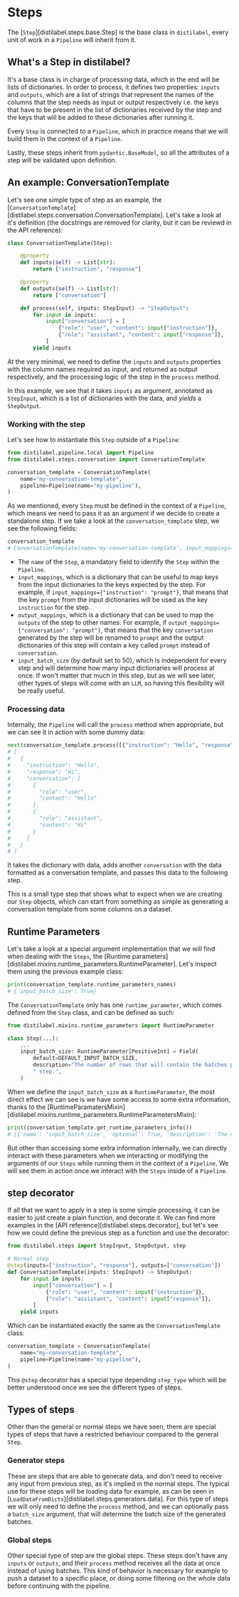 # Steps

The [`Step`][distilabel.steps.base.Step] is the base class in `distilabel`, every unit of work in a `Pipeline` will inherit from it.

## What's a Step in distilabel?

It's a base class is in charge of processing data, which in the end will be lists of dictionaries. In order to process, it defines two properties: `inputs` and `outputs`, which are a list of strings that represent the names of the columns that the step needs as input or output respectively i.e. the keys that have to be present in the list of dictionaries received by the step and the keys that will be added to these dictionaries after running it.

Every `Step` is connected to a `Pipeline`, which in practice means that we will build them in the context of a `Pipeline`.

Lastly, these steps inherit from `pydantic.BaseModel`, so all the attributes of a step will be validated upon definition.

## An example: ConversationTemplate

Let's see one simple type of step as an example, the [`ConversationTemplate`][distilabel.steps.conversation.ConversationTemplate]. Let's take a look at it's definition (the docstrings are removed for clarity, but it can be reviewd in the API reference):

```python
class ConversationTemplate(Step):

    @property
    def inputs(self) -> List[str]:
        return ["instruction", "response"]

    @property
    def outputs(self) -> List[str]:
        return ["conversation"]

    def process(self, inputs: StepInput) -> "StepOutput":
        for input in inputs:
            input["conversation"] = [
                {"role": "user", "content": input["instruction"]},
                {"role": "assistant", "content": input["response"]},
            ]
        yield inputs
```

At the very minimal, we need to define the `inputs` and `outputs` properties with the column names required as input, and returned as output respectively, and the processing logic of the step in the `process` method.

In this example, we see that it takes `inputs` as argument, annotated as `StepInput`, which is a list of dictionaries with the data, and *yields* a `StepOutput`.

### Working with the step

Let's see how to instantiate this `Step` outside of a `Pipeline`:

```python
from distilabel.pipeline.local import Pipeline
from distilabel.steps.conversation import ConversationTemplate

conversation_template = ConversationTemplate(
    name="my-conversation-template",
    pipeline=Pipeline(name="my-pipeline"),
)
```

As we mentioned, every `Step` must be defined in the context of a `Pipeline`, which means we need to pass it as an argument if we decide to create a standalone step. If we take a look at the `conversation_template` step, we see the following fields:

```python
conversation_template
# ConversationTemplate(name='my-conversation-template', input_mappings={}, output_mappings={}, input_batch_size=50)
```

- The `name` of the `Step`, a mandatory field to identify the `Step` within the `Pipeline`. 
- `input_mappings`, which is a dictionary that can be useful to map keys from the input dictionaries to the keys expected by the step. For example, if `input_mappings={"instruction": "prompt"}`, that means that the key `prompt` from the input dictionaries will be used as the key `instruction` for the step.
- `output_mappings`, which is a dictionary that can be used to map the `outputs` of the step to other names. For example, if `output_mappings={"conversation": "prompt"}`, that means that the key `conversation` generated by the step will be renamed to `prompt` and the output dictionaries of this step will contain a key called `prompt` instead of `conversation`.
- `input_batch_size` (by default set to 50), which is independent for every step and will determine how many input dictionaries will process at once. If won't matter that much in this step, but as we will see later, other types of steps will come with an `LLM`, so having this flexibility will be really useful.

### Processing data

Internally, the `Pipeline` will call the `process` method when appropriate, but we can see it in action with some dummy data:

```python
next(conversation_template.process([{"instruction": "Hello", "response": "Hi"}]))
# [
#   {
#     "instruction": "Hello",
#     "response": "Hi",
#     "conversation": [
#       {
#         "role": "user",
#         "content": "Hello"
#       },
#       {
#         "role": "assistant",
#         "content": "Hi"
#       }
#     ]
#   }
# ]
```

It takes the dictionary with data, adds another `conversation` with the data formatted as a conversation template, and passes this data to the following step.

This is a small type step that shows what to expect when we are creating our `Step` objects, which can start from something as simple as generating a conversation template from some columns on a dataset.


## Runtime Parameters

Let's take a look at a special argument implementation that we will find when dealing with the `Steps`, the [Runtime parameters][distilabel.mixins.runtime_parameters.RuntimeParameter]. Let's inspect them using the previous example class:

```python
print(conversation_template.runtime_parameters_names)
# {'input_batch_size': True}
```

The `ConversationTemplate` only has one `runtime_parameter`, which comes defined from the `Step` class, and can be defined as such:

```python
from distilabel.mixins.runtime_parameters import RuntimeParameter

class Step(...):
    ...
    input_batch_size: RuntimeParameter[PositiveInt] = Field(
        default=DEFAULT_INPUT_BATCH_SIZE,
        description="The number of rows that will contain the batches processed by the"
        " step.",
    )
```

When we define the `input_batch_size` as a `RuntimeParameter`, the most direct effect we can see is we have some access to some extra information, thanks to the [RuntimeParamatersMixin][distilabel.mixins.runtime_parameters.RuntimeParametersMixin]:

```python
print(conversation_template.get_runtime_parameters_info())
# [{'name': 'input_batch_size', 'optional': True, 'description': 'The number of rows that will contain the batches processed by the step.'}]
```

But other than accessing some extra information internally, we can directly interact with these parameters when we interacting or modifying the arguments of our `Steps` while running them in the context of a `Pipeline`. We will see them in action once we interact with the `Steps` inside of a `Pipeline`.

## step decorator

If all that we want to apply in a step is some simple processing, it can be easier to just create a plain function, and decorate it. We can find more examples in the [API reference][distilabel.steps.decorator], but let's see how we could define the previous step as a function and use the decorator:

```python
from distilabel.steps import StepInput, StepOutput, step 

# Normal step
@step(inputs=["instruction", "response"], outputs=["conversation"])
def ConversationTemplate(inputs: StepInput) -> StepOutput:
    for input in inputs:
        input["conversation"] = [
            {"role": "user", "content": input["instruction"]},
            {"role": "assistant", "content": input["response"]},
        ]
    yield inputs
```

Which can be instantiated exactly the same as the `ConversationTemplate` class:

```python
conversation_template = ConversationTemplate(
    name="my-conversation-template",
    pipeline=Pipeline(name="my-pipeline"),
)
```

This `@step` decorator has a special type depending `step_type` which will be better understood once we see the different types of steps.

## Types of steps

Other than the general or normal steps we have seen, there are special types of steps that have a restricted behaviour compared to the general `Step`.

### Generator steps

These are steps that are able to generate data, and don't need to receive any input from previous step, as it's implied in the normal steps. The typical use for these steps will be loading data for example, as can be seen in [`LoadDataFromDicts`][distilabel.steps.generators.data]. For this type of steps we will only need to define the `process` method, and we can optionally pass a `batch_size` argument, that will determine the batch size of the generated batches.

### Global steps

Other special type of step are the global steps. These steps don't have any `inputs` or `outputs`, and their `process` method receives all the data at once instead of using batches. This kind of behavior is necessary for example to push a dataset to a specific place, or doing some filtering on the whole data before continuing with the pipeline.
